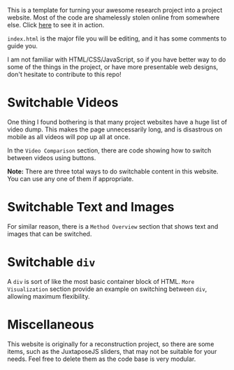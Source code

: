 This is a template for turning your awesome research project into a project website. Most of the code are shamelessly stolen online from somewhere else. Click [here](https://irvingf7.github.io/ai4ce_project_website_template/) to see it in action.

`index.html` is the major file you will be editing, and it has some comments to guide you. 

I am not familiar with HTML/CSS/JavaScript, so if you have better way to do some of the things in the project, or have more presentable web designs, don't hesitate to contribute to this repo!

# Switchable Videos
One thing I found bothering is that many project websites have a huge list of video dump. This makes the page unnecessarily long, and is disastrous on mobile as all videos will pop up all at once.

In the `Video Comparison` section, there are code showing how to switch between videos using buttons.

<b>Note:</b> There are three total ways to do switchable content in this website. You can use any one of them if appropriate.

# Switchable Text and Images
For similar reason, there is a `Method Overview` section that shows text and images that can be switched.

# Switchable `div`
A `div` is sort of like the most basic container block of HTML. `More Visualization` section provide an example on switching between `div`, allowing maximum flexibility.

# Miscellaneous 
This website is originally for a reconstruction project, so there are some items, such as the JuxtaposeJS sliders, that may not be suitable for your needs. Feel free to delete them as the code base is very modular.